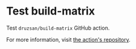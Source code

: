 # Test build-matrix

Test `druzsan/build-matrix` GitHub action.

For more information, visit [the action's repository](https://github.com/druzsan/build-matrix).
